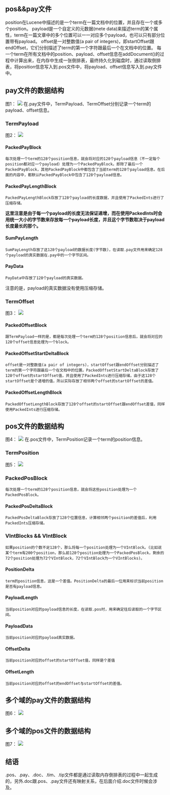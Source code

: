 ## pos&&pay文件
position在Lucene中描述的是一个term在一篇文档中的位置，并且存在一个或多个position。
payload是一个自定义的元数据(mete data)来描述term的某个属性，term在一篇文章中的多个位置可以一一对应多个payload，也可以只有部分位置带有payload。
offset是一对整数值(a pair of integers)，即startOffset跟endOffset，它们分别描述了term的第一个字符跟最后一个在文档中的位置。
每一个term在所有文档中的position、payload、offset信息在addDocument()的过程中计算出来，在内存中生成一张倒排表，最终持久化到磁盘时，通过读取倒排表，将position信息写入到.pos文件中，将payload、offset信息写入到.pay文件中。

## pay文件的数据结构
图1：
<img src="pos&&pay-image/1.png">
在.pay文件中，TermPayload、TermOffset分别记录一个term的payload、offset信息。
### TermPayload
图2：
<img src="pos&&pay-image/2.png">
#### PackedPayBlock
```text
每次处理一个term的128个position信息，就会将对应的128个payload信息（不一定每个position都对应一个payload）处理为一个PackedPayBlock。即除了最后一个PackedPayBlock，其他PackedPayBlock中都包含了当前term的128个payload信息。在后面的内容中，都默认PackedPayBlock中包含了128个payload信息。
```
#### PackedPayLengthBlock
```text
PackedPayLengthBlock存放了128个payload的长度数据，并且使用了PackedInts进行了压缩存储。
```
**这里注意是由于每一个payload的长度无法保证递增，而在使用PackedInts时会用统一大小的字节数来存放每一个payload长度，并且这个字节数取决于payload长度最长的那个。**
#### SumPayLength
```text
SumPayLength存放了这128个payload的数据长度(字节数)，在读取.pay文件用来确定128个payload的真实数据在.pay中的一个字节区间。
```
#### PayData
```text
PayData中存放了128个payload的真实数据。
```
注意的是，payload的真实数据没有使用压缩存储。
### TermOffset
图3：
<img src="pos&&pay-image/3.png">
#### PackedOffsetBlock
```text
跟TermPayload一样的是，都是每次处理一个term的128个position信息后，就会将对应的128个offset信息处理为一个block。
```
#### PackedOffsetStartDeltaBlock
```text
offset是一对整数值(a pair of integers)，startOffset跟endOffset分别描述了term的第一个字符跟最后一个在文档中的位置。PackedOffsetStartDeltaBlock存放了128个offset的startOffset值，并且使用了PackedInts进行压缩存储，由于这128个startOffset是个递增的值，所以实际存放了相邻两个offset的startOffset的差值。
```
#### PackedOffsetLengthBlock
```text
PackedOffsetLengthBlock存放了128个offset的startOffset跟endOffset差值，同样使用PackedInts进行压缩存储。
```
## pos文件的数据结构
图4：
<img src="pos&&pay-image/4.png">
在.pos文件中，TermPosition记录一个term的position信息。
### TermPosition
图5：
<img src="pos&&pay-image/5.png">
### PackedPosBlock
```text
每次处理一个term的128个position信息，就会将这些position处理为一个PackedPosBlock。
```
#### PackedPosDeltaBlock
```text
PackedPosDeltaBlock存放了128个位置信息，计算相邻两个position的差值后，利用PackedInts压缩存储。
```
### VIntBlocks && VIntBlock
```text
如果position的个数不足128个，那么将每一个position处理为一个VIntBlock。(比如说某个term有200个position，那么前128个position处理为一个PackedPosBlock，剩余的72个position处理为72个VIntBlock，72个VIntBlock为一个VIntBlocks)。
```
#### PositionDelta
```text
term的position信息，这是一个差值。PositionDelta的最后一位用来标识当前position是否有payload信息。
```
#### PayloadLength
```text
当前position对应的payload信息的长度，在读取.pos时，用来确定往后读取的一个字节区间。
```
#### PayloadData
```text
当前position对应的payload真实数据。
```
#### OffsetDelta
```text
当前position对应的offset的startOffset值，同样是个差值
```
#### OffsetLength
```text
当前position对应的offset的endOffset与startOffset的差值。
```
## 多个域的pay文件的数据结构
图6：
<img src="pos&&pay-image/6.png">
## 多个域的pos文件的数据结构
图7：
<img src="pos&&pay-image/7.png">
## 结语
.pos、.pay、.doc、.tim、.tip文件都是通过读取内存倒排表的过程中一起生成的，另外.doc跟.pos、.pay文件还有映射关系，在后面介绍.doc文件时候会涉及。